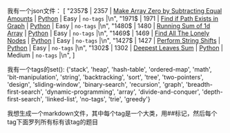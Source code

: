 我有一个json文件：
[
    "2357$ | 2357 | [Make Array Zero by Subtracting Equal Amounts](https://leetcode.com/problems/make-array-zero-by-subtracting-equal-amounts/) |  [Python](./algorithms/python/2357.make-array-zero-by-subtracting-equal-amounts.py) | Easy | `no-tags` |\n",
    "1971$ | 1971 | [Find if Path Exists in Graph](https://leetcode.com/problems/find-if-path-exists-in-graph/) |  [Python](./algorithms/python/1971.find-if-path-exists-in-graph.py) | Easy | `no-tags` |\n",
    "1480$ | 1480 | [Running Sum of 1d Array](https://leetcode.com/problems/running-sum-of-1-d-array/) |  [Python](./algorithms/python/1480.running-sum-of-1-d-array.py) | Easy | `no-tags` |\n",
    "1469$ | 1469 | [Find All The Lonely Nodes](https://leetcode.com/problems/find-all-the-lonely-nodes/) |  [Python](./algorithms/python/1469.find-all-the-lonely-nodes.py) | Easy | `no-tags` |\n",
    "1427$ | 1427 | [Perform String Shifts](https://leetcode.com/problems/perform-string-shifts/) |  [Python](./algorithms/python/1427.perform-string-shifts.py) | Easy | `no-tags` |\n",
    "1302$ | 1302 | [Deepest Leaves Sum](https://leetcode.com/problems/deepest-leaves-sum/) |  [Python](./algorithms/python/1302.deepest-leaves-sum.py) | Medium | `no-tags` |\n",
]

我有一个tags的set(): {'stack', 'heap', 'hash-table', 'ordered-map', 'math', 'bit-manipulation', 'string', 'backtracking', 'sort', 'tree', 'two-pointers', 'design', 'sliding-window', 'binary-search', 'recursion', 'graph', 'breadth-first-search', 'dynamic-programming', 'array', 'divide-and-conquer', 'depth-first-search', 'linked-list', 'no-tags', 'trie', 'greedy'}

我想生成一个markdown文件，其中每个tag是一个大类，用##标记，然后每个tag下面罗列所有标有该tag的题目